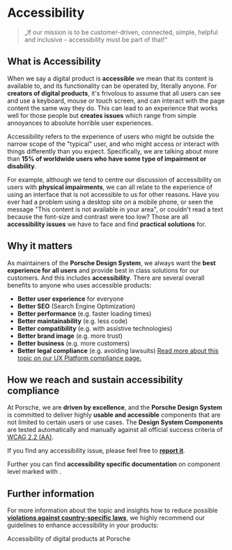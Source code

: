 # Accessibility

> „If our mission is to be customer-driven, connected, simple, helpful and inclusive – accessibility must be part of
> that!“

<TableOfContents></TableOfContents>

## What is Accessibility

When we say a digital product is **accessible** we mean that its content is available to, and its functionality can be
operated by, literally anyone. For **creators of digital products**, it's frivolous to assume that all users can see and
use a keyboard, mouse or touch screen, and can interact with the page content the same way they do. This can lead to an
experience that works well for those people but **creates issues** which range from simple annoyances to absolute
horrible user experiences.

Accessibility refers to the experience of users who might be outside the narrow scope of the "typical" user, and who
might access or interact with things differently than you expect. Specifically, we are talking about more than **15% of
worldwide users who have some type of impairment or disability**.

For example, although we tend to centre our discussion of accessibility on users with **physical impairments**, we can
all relate to the experience of using an interface that is not accessible to us for other reasons. Have you ever had a
problem using a desktop site on a mobile phone, or seen the message "This content is not available in your area", or
couldn't read a text because the font-size and contrast were too low? Those are all **accessibility issues** we have to
face and find **practical solutions** for.

## Why it matters

As maintainers of the **Porsche Design System**, we always want the **best experience for all users** and provide best
in class solutions for our customers. And this includes **accessibility**. There are several overall benefits to anyone
who uses accessible products:

- **Better user experience** for everyone
- **Better SEO** (Search Engine Optimization)
- **Better performance** (e.g. faster loading times)
- **Better maintainability** (e.g. less code)
- **Better compatibility** (e.g. with assistive technologies)
- **Better brand image** (e.g. more trust)
- **Better business** (e.g. more customers)
- **Better legal compliance** (e.g. avoiding lawsuits)
  [Read more about this topic on our UX Platform compliance page.](https://ux.porsche.com/d/6VNB3CeLHcJz/accessibility#/accessibility/legal-compliance)

## How we reach and sustain accessibility compliance

At Porsche, we are **driven by excellence**, and the **Porsche Design System** is committed to deliver highly **usable
and accessible** components that are not limited to certain users or use cases. The **Design System Components** are
tested automatically and manually against all official success criteria of
[WCAG 2.2 (AA)](https://www.w3.org/TR/WCAG22).

If you find any accessibility issue, please feel free to [**report it**](help/bug-report).

Further you can find **accessibility specific documentation** on component level marked with
<A11yIcon size="small"></A11yIcon>.

## Further information

For more information about the topic and insights how to reduce possible
[**violations against country-specific laws**](https://ux.porsche.com/d/6VNB3CeLHcJz/accessibility#/accessibility/legal-compliance),
we highly recommend our guidelines to enhance accessibility in your products:

<p-link :theme="this.$store.getters.storefrontTheme" href="https://ux.porsche.com/d/6VNB3CeLHcJz/accessibility#/accessibility/introduction">Accessibility
of digital products at Porsche</p-link>
